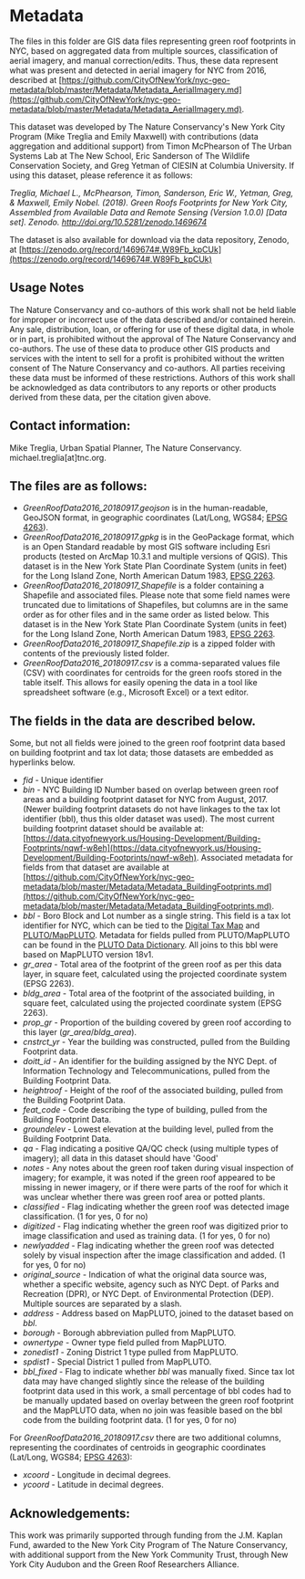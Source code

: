 # Metadata

The files in this folder are GIS data files representing green roof footprints in NYC, based on aggregated data from multiple sources, classification of aerial imagery, and manual correction/edits. Thus, these data represent what was present and detected in aerial imagery for NYC from 2016, described at [https://github.com/CityOfNewYork/nyc-geo-metadata/blob/master/Metadata/Metadata_AerialImagery.md](https://github.com/CityOfNewYork/nyc-geo-metadata/blob/master/Metadata/Metadata_AerialImagery.md). 

This dataset was developed by The Nature Conservancy's New York City Program (Mike Treglia and Emily Maxwell) with contributions (data aggregation and additional support) from Timon McPhearson of The Urban Systems Lab at The New School, Eric Sanderson of The Wildlife Conservation Society, and Greg Yetman of CIESIN at Columbia University. If using this dataset, please reference it as follows:

*Treglia, Michael L., McPhearson, Timon, Sanderson, Eric W., Yetman, Greg, & Maxwell, Emily Nobel. (2018). Green Roofs Footprints for New York City, Assembled from Available Data and Remote Sensing (Version 1.0.0) [Data set]. Zenodo. http://doi.org/10.5281/zenodo.1469674*
	
The dataset is also available for download via the data repository, Zenodo, at [https://zenodo.org/record/1469674#.W89Fb_kpCUk](https://zenodo.org/record/1469674#.W89Fb_kpCUk)


## Usage Notes

The Nature Conservancy and co-authors of this work shall not be held liable for improper or incorrect use of the data described and/or contained herein. Any sale, distribution, loan, or offering for use of these digital data, in whole or in part, is prohibited without the approval of The Nature Conservancy and co-authors. The use of these data to produce other GIS products and services with the intent to sell for a profit is prohibited without the written consent of The Nature Conservancy and co-authors. All parties receiving these data must be informed of these restrictions. Authors of this work shall be acknowledged as data contributors to any reports or other products derived from these data, per the citation given above.

## Contact information: 

Mike Treglia, Urban Spatial Planner, The Nature Conservancy. michael.treglia[at]tnc.org.


## The files are as follows:

* *GreenRoofData2016_20180917.geojson* is in the human-readable, GeoJSON format, in geographic coordinates (Lat/Long, WGS84; [EPSG 4263](http://spatialreference.org/ref/epsg/wgs-84/)).
* *GreenRoofData2016_20180917.gpkg* is in the GeoPackage format, which is an Open Standard readable by most GIS software including Esri products (tested on ArcMap 10.3.1 and multiple versions of QGIS). This dataset is in the New York State Plan Coordinate System (units in feet) for the Long Island Zone, North American Datum 1983, [EPSG 2263](http://www.spatialreference.org/ref/epsg/nad83-new-york-long-island-ftus/).
* *GreenRoofData2016_20180917_Shapefile* is a folder containing a Shapefile and associated files. Please note that some field names were truncated due to limitations of Shapefiles, but columns are in the same order as for other files and in the same order as listed below. This dataset is in the New York State Plan Coordinate System (units in feet) for the Long Island Zone, North American Datum 1983, [EPSG 2263](http://www.spatialreference.org/ref/epsg/nad83-new-york-long-island-ftus/).
* *GreenRoofData2016_20180917_Shapefile.zip* is a zipped folder with contents of the previously listed folder.
* *GreenRoofData2016_20180917.csv* is a comma-separated values file (CSV) with coordinates for centroids for the green roofs stored in the table itself. This allows for easily opening the data in a tool like spreadsheet software (e.g., Microsoft Excel) or a text editor.



## The fields in the data are described below.

Some, but not all fields were joined to the green roof footprint data based on building footprint and tax lot data; those datasets are embedded as hyperlinks below.

* *fid* - Unique identifier
* *bin* - NYC Building ID Number based on overlap between green roof areas and a building footprint dataset for NYC from August, 2017. (Newer building footprint datasets do not have linkages to the tax lot identifier (bbl), thus this older dataset was used). The most current building footprint dataset should be available at: [https://data.cityofnewyork.us/Housing-Development/Building-Footprints/nqwf-w8eh](https://data.cityofnewyork.us/Housing-Development/Building-Footprints/nqwf-w8eh). Associated metadata for fields from that dataset are available at [https://github.com/CityOfNewYork/nyc-geo-metadata/blob/master/Metadata/Metadata_BuildingFootprints.md](https://github.com/CityOfNewYork/nyc-geo-metadata/blob/master/Metadata/Metadata_BuildingFootprints.md).
* *bbl* - Boro Block and Lot number as a single string. This field is a tax lot identifier for NYC, which can be tied to the [Digital Tax Map](http://gis.nyc.gov/taxmap/map.htm) and [PLUTO/MapPLUTO](https://www1.nyc.gov/site/planning/data-maps/open-data/dwn-pluto-mappluto.page). Metadata for fields pulled from PLUTO/MapPLUTO can be found in the [PLUTO Data Dictionary](https://www1.nyc.gov/assets/planning/download/pdf/data-maps/open-data/pluto_datadictionary.pdf?v=18v1). All joins to this bbl were based on MapPLUTO version 18v1.
* *gr_area* - Total area of the footprint of the green roof as per this data layer, in square feet, calculated using the projected coordinate system (EPSG 2263).
* *bldg_area* - Total area of the footprint of the associated building, in square feet, calculated using the projected coordinate system (EPSG 2263).
* *prop_gr* - Proportion of the building covered by green roof according to this layer (*gr_area*/*bldg_area*).
* *cnstrct_yr* - Year the building was constructed, pulled from the Building Footprint data.
* *doitt_id* - An identifier for the building assigned by the NYC Dept. of Information Technology and Telecommunications, pulled from the Building Footprint Data.
* *heightroof* - Height of the roof of the associated building, pulled from the Building Footprint Data.
* *feat_code* - Code describing the type of building, pulled from the Building Footprint Data.
* *groundelev* - Lowest elevation at the building level, pulled from the Building Footprint Data.
* *qa* - Flag indicating a positive QA/QC check (using multiple types of imagery); all data in this dataset should have 'Good'
* *notes* - Any notes about the green roof taken during visual inspection of imagery; for example, it was noted if the green roof appeared to be missing in newer imagery, or if there were parts of the roof for which it was unclear whether there was green roof area or potted plants.
* *classified* - Flag indicating whether the green roof was detected image classification. (1 for yes, 0 for no)
* *digitized* - Flag indicating whether the green roof was digitized prior to image classification and used as training data. (1 for yes, 0 for no)
* *newlyadded* - Flag indicating whether the green roof was detected solely by visual inspection after the image classification and added. (1 for yes, 0 for no)
* *original_source* - Indication of what the original data source was, whether a specific website, agency such as NYC Dept. of Parks and Recreation (DPR), or NYC Dept. of Environmental Protection (DEP). Multiple sources are separated by a slash.
* *address* - Address based on MapPLUTO, joined to the dataset based on *bbl*.
* *borough* - Borough abbreviation pulled from MapPLUTO.
* *ownertype* - Owner type field pulled from MapPLUTO.
* *zonedist1* - Zoning District 1 type pulled from MapPLUTO.
* *spdist1* - Special District 1 pulled from MapPLUTO.
* *bbl_fixed* - Flag to indicate whether *bbl* was manually fixed. Since tax lot data may have changed slightly since the release of the building footprint data used in this work, a small percentage of bbl codes had to be manually updated based on overlay between the green roof footprint and the MapPLUTO data, when no join was feasible based on the bbl code from the building footprint data. (1 for yes, 0 for no)


For *GreenRoofData2016_20180917.csv* there are two additional columns, representing the coordinates of centroids in geographic coordinates (Lat/Long, WGS84; [EPSG 4263](http://spatialreference.org/ref/epsg/wgs-84/)):

* *xcoord* - Longitude in decimal degrees.
* *ycoord* - Latitude in decimal degrees.


## Acknowledgements: 

This work was primarily supported through funding from the J.M. Kaplan Fund, awarded to the New York City Program of The Nature Conservancy, with additional support from the New York Community Trust, through New York City Audubon and the Green Roof Researchers Alliance.

